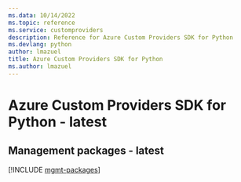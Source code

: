 ```yaml
---
ms.data: 10/14/2022
ms.topic: reference
ms.service: customproviders
description: Reference for Azure Custom Providers SDK for Python
ms.devlang: python
author: lmazuel
title: Azure Custom Providers SDK for Python
ms.author: lmazuel
---
```

# Azure Custom Providers SDK for Python - latest

## Management packages - latest
[!INCLUDE [mgmt-packages](custom-providers-mgmt-index.md)]